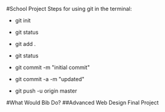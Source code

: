 
#School Project
Steps for using git in the terminal:
* git init 
* git status
* git add .
* git status
* git commit -m "initial commit"



* git commit -a -m "updated"
* git push -u origin master


#What Would Bib Do?
##Advanced Web Design Final Project

